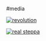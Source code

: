 #media

[![revolution](https://babaras.co.uk/revolution/revolution-sq.png "Revolution")](https://babaras.co.uk/revolution/)

[![real steppa](https://babaras.co.uk/img/real-steppa-transparent.png "Real Steppa")](https://babaras.co.uk/real-steppa)
